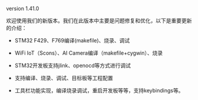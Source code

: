 version 1.41.0

欢迎使用我们的新版本。我们在此版本中主要是问题修复和优化，以下是重要更新的介绍：

- STM32 F429、F769编译(makefile)、烧录、调试

- WiFi IoT（Scons）、AI Camera编译（makefile+cygwin）、烧录

- STM32开发板支持jlink、openocd等方式进行调试

- 支持编译、烧录、调试、目标板等工程配置

- 工具栏功能实现，编译烧录调试，重启开发板等等，支持keybindings等。
